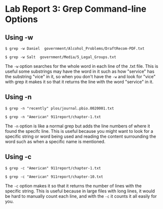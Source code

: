 # **Lab Report 3: Grep Command-line Options**
## Using -w
``
$ grep -w Daniel  government/Alcohol_Problems/DraftRecom-PDF.txt
``

``
$ grep -w Salt  government/Media/5_Legal_Groups.txt
``

The `-w` option searches for the whole word in each line of the .txt file. This is useful some substrings may have the word in it such as how "service" has the substring "vice" in it, so when you don't have the `-w` and look for "vice" with grep it makes it so that it returns the line with the word "service" in it.

## Using -n
``
$ grep -n "recently" plos/journal.pbio.0020001.txt
``

``
$ grep -n "American" 911report/chapter-1.txt
``

The `-n` option is like a normal grep but adds the line numbers of where it found the specifc line. This is useful because you might want to look for a specific string or word being used and reading the content surrounding the word such as when a specific name is mentioned.

## Using -c
``
$ grep -c "American" 911report/chapter-1.txt
``

``
$ grep -c "American" 911report/chapter-10.txt
``

The `-c` option makes it so that it returns the number of lines with the specific string. This is useful because in large files with long lines, it would be hard to manually count each line, and with the `-c` it counts it all easily for you.
